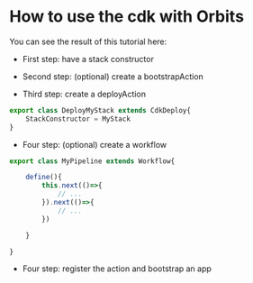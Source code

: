 # How to use the cdk with Orbits

You can see the result of this tutorial here:

- First step: have a stack constructor

- Second step: (optional) create a bootstrapAction

- Third step: create a deployAction

```typescript
export class DeployMyStack extends CdkDeploy{
    StackConstructor = MyStack
}
```

- Four step: (optional) create a workflow

```typescript
export class MyPipeline extends Workflow{

    define(){
        this.next(()=>{
            // ...
        }).next(()=>{
            // ...
        })

    }

}
```

- Four step: register the action and bootstrap an app
